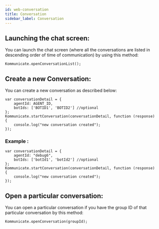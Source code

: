 ```yaml
---
id: web-conversation
title: Conversation
sidebar_label: Conversation
---
```

## Launching the chat screen:
You can launch the chat screen (where all the conversations are listed in descending order of time of communication) by using this method:

```
Kommunicate.openConversationList();
```

## Create a new Conversation:

You can create a new conversation as described below:
```
var conversationDetail = {
    agentId: AGENT_ID,
    botIds: ['BOTID1', 'BOTID2'] //optional
};
Kommunicate.startConversation(conversationDetail, function (response) {
    console.log("new conversation created");
});                    
```

### Example :
```
var conversationDetail = {
    agentId: "debug6",
    botIds: ['botId1', 'botId2'] //optional
};
Kommunicate.startConversation(conversationDetail, function (response) {
    console.log("new conversation created");
});
```
## Open a particular conversation:
You can open a particular conversation if you have the group ID of that particular conversation by this method:

```
Kommunicate.openConversation(groupId);
```

